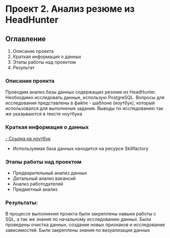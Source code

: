 # Проект 2. Анализ резюме из HeadHunter

## Оглавление  
1. Описание проекта  
2. Краткая информация о данных 
3. Этапы работы над проектом
4. Результат


### Описание проекта    
Проводим анализ базы данных содержащих резюме из HeadHunter.
Необходимо исследовать данные, использую PostgreSQL. Вопросы для исследования представлены в файле - шаблоне (ноутбук), который использовался
для выполнения задания. Выводы по исследованию так же указываются в тексте ноутбука


### Краткая информация о данных
[- Ссылка на ноутбук](https://github.com/aredkin-u/skillfactory_rds/blob/main/SQL%20-%20Pract/Project_2_Ноутбук_шаблон.ipynb)

- Используемая база данных находится на ресурсе Skillfactory


### Этапы работы над проектом  
- Предварительный анализ данных
- Детальный анализ вакансий
- Анализ работодателей
- Предметный анализ


### Результаты:  
В процессе выполнения проекта были закреплены навыки работы с SQL, а так же знания по начальному исследованию данных.
Были проведены очистка данных, создание новых признаков и исследование зависимостей. 
Были закреплены знания по визуализации данных